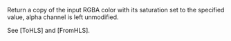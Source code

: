 Return a copy of the input RGBA color with its saturation set to the specified value, alpha channel is left unmodified.

See [ToHLS] and [FromHLS].